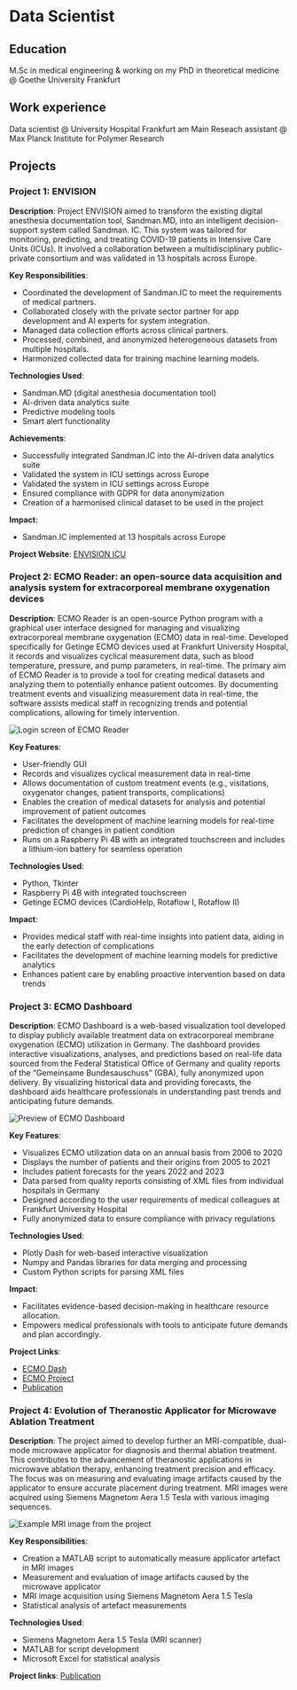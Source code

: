 # Data Scientist

## Education
M.Sc in medical engineering & working on my PhD in theoretical medicine @ Goethe University Frankfurt

## Work experience
Data scientist @ University Hospital Frankfurt am Main
Reseach assistant @ Max Planck Institute for Polymer Research

## Projects

### Project 1: ENVISION

**Description**: 
Project ENVISION aimed to transform the existing digital anesthesia documentation tool, Sandman.MD, into an intelligent decision-support system called Sandman. IC. This system was tailored for monitoring, predicting, and treating COVID-19 patients in Intensive Care Units (ICUs). It involved a collaboration between a multidisciplinary public-private consortium and was validated in 13 hospitals across Europe. 
 
**Key Responsibilities**: 
- Coordinated the development of Sandman.IC to meet the requirements of medical partners. 
- Collaborated closely with the private sector partner for app development and AI experts for system integration. 
- Managed data collection efforts across clinical partners. 
- Processed, combined, and anonymized heterogeneous datasets from multiple hospitals. 
- Harmonized collected data for training machine learning models. 

**Technologies Used**: 
- Sandman.MD (digital anesthesia documentation tool) 
- AI-driven data analytics suite 
- Predictive modeling tools 
- Smart alert functionality 

**Achievements**: 
- Successfully integrated Sandman.IC into the AI-driven data analytics suite
- Validated the system in ICU settings across Europe
- Validated the system in ICU settings across Europe
- Ensured compliance with GDPR for data anonymization
- Creation of a harmonised clinical dataset to be used in the project

**Impact**:
- Sandman.IC implemented at 13 hospitals across Europe

**Project Website**: [ENVISION ICU](https://www.envision-icu.eu/) 

### Project 2: ECMO Reader: an open-source data acquisition and analysis system for extracorporeal membrane oxygenation devices

**Description**: 
ECMO Reader is an open-source Python program with a graphical user interface designed for managing and visualizing extracorporeal membrane oxygenation (ECMO) data in real-time. Developed specifically for Getinge ECMO devices used at Frankfurt University Hospital, it records and visualizes cyclical measurement data, such as blood temperature, pressure, and pump parameters, in real-time. The primary aim of ECMO Reader is to provide a tool for creating medical datasets and analyzing them to potentially enhance patient outcomes. By documenting treatment events and visualizing measurement data in real-time, the software assists medical staff in recognizing trends and potential complications, allowing for timely intervention. 

![Login screen of ECMO Reader](/assets/ecmo_reader_example.png)
 
**Key Features**: 
- User-friendly GUI
- Records and visualizes cyclical measurement data in real-time
- Allows documentation of custom treatment events (e.g., visitations, oxygenator changes, patient transports, complications)
- Enables the creation of medical datasets for analysis and potential improvement of patient outcomes
- Facilitates the development of machine learning models for real-time prediction of changes in patient condition
- Runs on a Raspberry Pi 4B with an integrated touchscreen and includes a lithium-ion battery for seamless operation
 
**Technologies Used**: 
- Python, Tkinter
- Raspberry Pi 4B with integrated touchscreen 
- Getinge ECMO devices (CardioHelp, Rotaflow I, Rotaflow II) 

**Impact**: 
- Provides medical staff with real-time insights into patient data, aiding in the early detection of complications
- Facilitates the development of machine learning models for predictive analytics
- Enhances patient care by enabling proactive intervention based on data trends

### Project 3: ECMO Dashboard

**Description**: 
ECMO Dashboard is a web-based visualization tool developed to display publicly available treatment data on extracorporeal membrane oxygenation (ECMO) utilization in Germany. The dashboard provides interactive visualizations, analyses, and predictions based on real-life data sourced from the Federal Statistical Office of Germany and quality reports of the “Gemeinsame Bundesauschuss” (GBA), fully anonymized upon delivery.  By visualizing historical data and providing forecasts, the dashboard aids healthcare professionals in understanding past trends and anticipating future demands. 

![Preview of ECMO Dashboard](/assets/ecmo_dash_example.png)

**Key Features**: 
- Visualizes ECMO utilization data on an annual basis from 2006 to 2020 
- Displays the number of patients and their origins from 2005 to 2021
- Includes patient forecasts for the years 2022 and 2023
- Data parsed from quality reports consisting of XML files from individual hospitals in Germany
- Designed according to the user requirements of medical colleagues at Frankfurt University Hospital
- Fully anonymized data to ensure compliance with privacy regulations

**Technologies Used**: 
- Plotly Dash for web-based interactive visualization 
- Numpy and Pandas libraries for data merging and processing 
- Custom Python scripts for parsing XML files 

**Impact**: 
- Facilitates evidence-based decision-making in healthcare resource allocation. 
- Empowers medical professionals with tools to anticipate future demands and plan accordingly. 

**Project Links**: 
- [ECMO Dash](https://ecmo-dash.de/) 
- [ECMO Project](https://ecmo-project.de/)
- [Publication](https://doi.org/10.1007/s10916-024-02068-w)

### Project 4: Evolution of Theranostic Applicator for Microwave Ablation Treatment

**Description**: 
The project aimed to develop further an MRI-compatible, dual-mode microwave applicator for diagnosis and thermal ablation treatment. This contributes to the advancement of theranostic applications in microwave ablation therapy, enhancing treatment precision and efficacy. The focus was on measuring and evaluating image artifacts caused by the applicator to ensure accurate placement during treatment. MRI images were acquired using Siemens Magnetom Aera 1.5 Tesla with various imaging sequences. 

![Example MRI image from the project](/assets/applicator_image_example.png)

**Key Responsibilities**: 
- Creation a MATLAB script to automatically measure applicator artefact in MRI images
- Measurement and evaluation of image artifacts caused by the microwave applicator 
- MRI image acquisition using Siemens Magnetom Aera 1.5 Tesla
- Statistical analysis of artefact measurements

**Technologies Used**: 
- Siemens Magnetom Aera 1.5 Tesla (MRI scanner) 
- MATLAB for script development 
- Microsoft Excel for statistical analysis 

**Project links**:
[Publication](https://doi.org/10.1515/freq-2022-0088)
